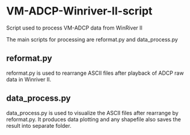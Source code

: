 # VM-ADCP-Winriver-II-script
Script used to process VM-ADCP data from WinRiver II

The main scripts for processing are reformat.py and data_process.py

## reformat.py
reformat.py is used to rearrange ASCII files after playback of ADCP raw data in Winriver II.

## data_process.py
data_process.py is used to visualize the ASCII files after rearrange by reformat.py. It produces data plotting and any shapefile also saves the result into separate folder.
